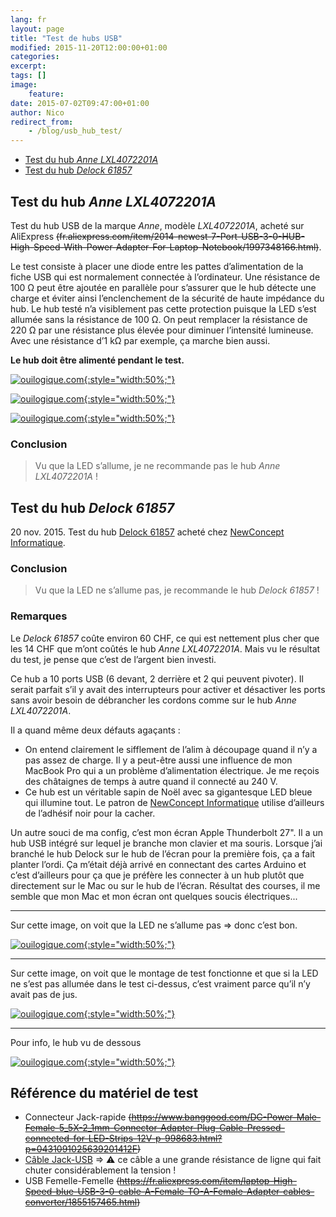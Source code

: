 ```yaml
---
lang: fr
layout: page
title: "Test de hubs USB"
modified: 2015-11-20T12:00:00+01:00
categories:
excerpt:
tags: []
image:
    feature:
date: 2015-07-02T09:47:00+01:00
author: Nico
redirect_from:
    - /blog/usb_hub_test/
---
```


-   [Test du hub _Anne LXL4072201A_](#test-du-hub-anne-lxl4072201a)
-   [Test du hub _Delock 61857_](#test-du-hub-delock-61857)

## Test du hub _Anne LXL4072201A_

Test du hub USB de la marque _Anne_, modèle _LXL4072201A_, acheté sur AliExpress ~~(fr.aliexpress.com/item/2014-newest-7-Port-USB-3-0-HUB-High-Speed-With-Power-Adapter-For-Laptop-Notebook/1997348166.html)~~.

Le test consiste à placer une diode entre les pattes d’alimentation de la fiche USB qui est normalement connectée à l’ordinateur. Une résistance de 100 Ω peut être ajoutée en parallèle pour s’assurer que le hub détecte une charge et éviter ainsi l’enclenchement de la sécurité de haute impédance du hub. Le hub testé n’a visiblement pas cette protection puisque la LED s’est allumée sans la résistance de 100 Ω. On peut remplacer la résistance de 220 Ω par une résistance plus élevée pour diminuer l’intensité lumineuse. Avec une résistance d’1 kΩ par exemple, ça marche bien aussi.

**Le hub doit être alimenté pendant le test.**


[![ouilogique.com][img_1]{:style="width:50%;"}][img_1]

[img_1]: ../../files/2015-07-02-usb_hub_test/test_usb_hub_003.svg


[![ouilogique.com][img_2]{:style="width:50%;"}][img_2]

[img_2]: ../../files/2015-07-02-usb_hub_test/test_usb_hub_001.jpg

[![ouilogique.com][img_3]{:style="width:50%;"}][img_3]

[img_3]: ../../files/2015-07-02-usb_hub_test/test_usb_hub_004.jpg

### Conclusion

> Vu que la LED s’allume, je ne recommande pas le hub *Anne LXL4072201A* !

## Test du hub _Delock 61857_

20 nov. 2015. Test du hub [Delock 61857](https://www.delock.de/produkte/S_61857/merkmale.html) acheté chez [NewConcept Informatique](https://store.ncinformatique.ch/).

### Conclusion

> Vu que la LED ne s’allume pas, je recommande le hub _Delock 61857_ !

### Remarques

Le _Delock 61857_ coûte environ 60 CHF, ce qui est nettement plus cher que les 14 CHF que m’ont coûtés le hub _Anne LXL4072201A_. Mais vu le résultat du test, je pense que c’est de l’argent bien investi.

Ce hub a 10 ports USB (6 devant, 2 derrière et 2 qui peuvent pivoter). Il serait parfait s’il y avait des interrupteurs pour activer et désactiver les ports sans avoir besoin de débrancher les cordons comme sur le hub _Anne LXL4072201A_.

Il a quand même deux défauts agaçants :

-   On entend clairement le sifflement de l’alim à découpage quand il n’y a pas assez de charge. Il y a peut-être aussi une influence de mon MacBook Pro qui a un problème d’alimentation électrique. Je me reçois des châtaignes de temps à autre quand il connecté au 240 V.
-   Ce hub est un véritable sapin de Noël avec sa gigantesque LED bleue qui illumine tout. Le patron de [NewConcept Informatique](https://store.ncinformatique.ch/) utilise d’ailleurs de l’adhésif noir pour la cacher.

Un autre souci de ma config, c’est mon écran Apple Thunderbolt 27". Il a un hub USB intégré sur lequel je branche mon clavier et ma souris. Lorsque j’ai branché le hub Delock sur le hub de l’écran pour la première fois, ça a fait planter l’ordi. Ça m’était déjà arrivé en connectant des cartes Arduino et c’est d’ailleurs pour ça que je préfère les connecter à un hub plutôt que directement sur le Mac ou sur le hub de l’écran. Résultat des courses, il me semble que mon Mac et mon écran ont quelques soucis électriques...

---

Sur cette image, on voit que la LED ne s’allume pas ⇒ donc c’est bon.

[![ouilogique.com][img_4]{:style="width:50%;"}][img_4]

[img_4]: ../../files/2015-07-02-usb_hub_test/test_usb_hub_005_lowres.jpg

---

Sur cette image, on voit que le montage de test fonctionne et que si la LED ne s’est pas allumée dans le test ci-dessus, c’est vraiment parce qu’il n’y avait pas de jus.

[![ouilogique.com][img_5]{:style="width:50%;"}][img_5]

[img_5]: ../../files/2015-07-02-usb_hub_test/test_usb_hub_006_lowres.jpg

---

Pour info, le hub vu de dessous

[![ouilogique.com][img_6]{:style="width:50%;"}][img_6]

[img_6]: ../../files/2015-07-02-usb_hub_test/test_usb_hub_007.jpg

## Référence du matériel de test

-   Connecteur Jack-rapide ~~(https://www.banggood.com/DC-Power-Male-Female-5_5X-2_1mm-Connector-Adapter-Plug-Cable-Pressed-connected-for-LED-Strips-12V-p-998683.html?p=0431091025639201412F)~~
-   [Câble Jack-USB](https://www.banggood.com/USB-Port-to-5_5mm-2_1mm-5V-DC-Barrel-Jack-Power-Cable-Connector-p-997025.html?p=0431091025639201412F) ⇒ ⚠ ce câble a une grande résistance de ligne qui fait chuter considérablement la tension !
-   USB Femelle-Femelle ~~(https://fr.aliexpress.com/item/laptop-High-Speed-blue-USB-3-0-cable-A-Female-TO-A-Female-Adapter-cables-converter/1855157465.html)~~
